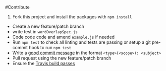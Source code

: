 #Contribute

1. Fork this project and install the packages with `npm install`
- Create a new feature/patch branch
- write test in `wordOverlapSpec.js`
- Code code code and amend `example.js` if needed
- Run `npm test` to check all linting and tests are passing or setup a git pre-commit hook to run `npm test`
- Write a [good commit message](https://github.com/angular/angular.js/blob/master/CONTRIBUTING.md#commit) in the format `<type>(<scope>): <subject>`
- Pull request using the new feature/patch branch
- Ensure the [Travis build passes](https://travis-ci.org/sayanee/word-overlap)
